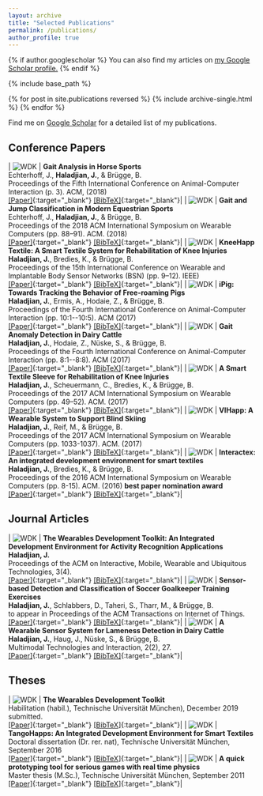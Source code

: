 ```yaml
---
layout: archive
title: "Selected Publications"
permalink: /publications/
author_profile: true
---
```


{% if author.googlescholar %}
  You can also find my articles on <u><a href="{{author.googlescholar}}">my Google Scholar profile</a>.</u>
{% endif %}

{% include base_path %}

{% for post in site.publications reversed %}
  {% include archive-single.html %}
{% endfor %}

Find me on [Google Scholar](https://scholar.google.de/citations?user=JHgSzRoAAAAJ&hl=en) for a detailed list of my publications.

<style>
table:nth-of-type(1), table:nth-of-type(2), table:nth-of-type(3), table:nth-of-type(4) {
    display:table;
    width:100%;
}
table:nth-of-type(1) td:nth-of-type(1),
table:nth-of-type(2) td:nth-of-type(1),
table:nth-of-type(3) td:nth-of-type(1),
table:nth-of-type(4) td:nth-of-type(1) {
    width:130px;
}
</style>

## Conference Papers

| ![WDK](/publications/echterhoff18gait.png)  | **Gait Analysis in Horse Sports** <br>  Echterhoff, J., **Haladjian, J.**, & Brügge, B. <br> Proceedings of the Fifth International Conference on Animal-Computer Interaction (p. 3). ACM, (2018)<br> [\[Paper\]](https://dl.acm.org/authorize?N699937){:target="_blank"} [\[BibTeX\]](/publications/echterhoff18gait.bib){:target="_blank"}|
| ![WDK](/publications/echterhoff18equestrian.png)  | **Gait and Jump Classification in Modern Equestrian Sports** <br>  Echterhoff, J., **Haladjian, J.**, & Brügge, B. <br> Proceedings of the 2018 ACM International Symposium on Wearable Computers (pp. 88–91). ACM. (2018)<br> [\[Paper\]](https://dl.acm.org/authorize?N699938){:target="_blank"} [\[BibTeX\]](/publications/echterhoff18equestrian.bib){:target="_blank"}|
| ![WDK](/publications/haladjian18kneehapp.png)  | **KneeHapp Textile: A Smart Textile System for Rehabilitation of Knee Injuries** <br>  **Haladjian, J.**, Bredies, K., & Brügge, B. <br> Proceedings of the 15th International Conference on Wearable and Implantable Body Sensor Networks (BSN) (pp. 9–12). IEEE)<br> [\[Paper\]](https://ieeexplore.ieee.org/document/8329646){:target="_blank"} [\[BibTeX\]](/publications/haladjian18kneehapp.bib){:target="_blank"}|
| ![WDK](/publications/haladjian17ipig.png)  | **iPig: Towards Tracking the Behavior of Free-roaming Pigs** <br> **Haladjian, J.**, Ermis, A., Hodaie, Z., & Brügge, B. <br> Proceedings of the Fourth International Conference on Animal-Computer Interaction (pp. 10:1--10:5). ACM (2017)<br> [\[Paper\]](https://dl.acm.org/authorize?N699931){:target="_blank"} [\[BibTeX\]](/publications/haladjian17ipig.bib){:target="_blank"}|
| ![WDK](/publications/haladjian17anomaly.png)  | **Gait Anomaly Detection in Dairy Cattle** <br> **Haladjian, J.**, Hodaie, Z., Nüske, S., & Brügge, B. <br> Proceedings of the Fourth International Conference on Animal-Computer Interaction (pp. 8:1--8:8). ACM (2017)<br> [\[Paper\]](https://dl.acm.org/authorize?N699930){:target="_blank"} [\[BibTeX\]](/publications/haladjian17anomaly.bib){:target="_blank"}|
| ![WDK](/publications/haladjian17sleeve.png)  | **A Smart Textile Sleeve for Rehabilitation of Knee Injuries** <br>  **Haladjian, J.**, Scheuermann, C., Bredies, K., & Brügge, B. <br> Proceedings of the 2017 ACM International Symposium on Wearable Computers (pp. 49–52). ACM. (2017)<br> [\[Paper\]](https://dl.acm.org/authorize?N699934){:target="_blank"} [\[BibTeX\]](/publications/haladjian17sleeve.bib){:target="_blank"}|
| ![WDK](/publications/haladjian17vihapp.png)  | **VIHapp: A Wearable System to Support Blind Skiing** <br>  **Haladjian, J.**, Reif, M., & Brügge, B. <br> Proceedings of the 2017 ACM International Symposium on Wearable Computers (pp. 1033-1037). ACM. (2017)<br> [\[Paper\]](https://dl.acm.org/authorize?N699945){:target="_blank"} [\[BibTeX\]](/publications/haladjian17vihapp.bib){:target="_blank"}|
| ![WDK](/publications/haladjian16interactex.png)  | **Interactex: An integrated development environment for smart textiles** <br>  **Haladjian, J.**, Bredies, K., & Brügge, B. <br> Proceedings of the 2016 ACM International Symposium on Wearable Computers (pp. 8-15). ACM. (2016) **best paper nomination award** <br> [\[Paper\]](https://dl.acm.org/authorize?N699946){:target="_blank"} [\[BibTeX\]](/publications/haladjian16interactex.bib){:target="_blank"}|

## Journal Articles

| ![WDK](/publications/haladjian19WDK.png)  | **The Wearables Development Toolkit: An Integrated Development Environment for Activity Recognition Applications** <br> **Haladjian, J.** <br> Proceedings of the ACM on Interactive, Mobile, Wearable and Ubiquitous Technologies, 3(4).<br> [\[Paper\]](/publications/haladjian19WDK.pdf){:target="_blank"} [\[BibTeX\]](/publications/haladjian19WDK.bib){:target="_blank"}|
| ![WDK](/publications/haladjian19goalkeeper.png)  | **Sensor-based Detection and Classification of Soccer Goalkeeper Training Exercises** <br> **Haladjian, J.**, Schlabbers, D., Taheri, S., Tharr, M., & Brügge, B. <br> to appear in Proceedings of the ACM Transactions on Internet of Things. <br> [\[Paper\]](/publications/haladjian19goalkeeper.pdf){:target="_blank"} [\[BibTeX\]](/publications/haladjian19goalkeeper.bib){:target="_blank"}|
| ![WDK](/publications/haladjian18lameness.png)  | **A Wearable Sensor System for Lameness Detection in Dairy Cattle** <br> **Haladjian, J.**, Haug, J., Nüske, S., & Brügge, B. <br> Multimodal Technologies and Interaction, 2(2), 27.<br> [\[Paper\]](https://www.mdpi.com/2414-4088/2/2/27/htm){:target="_blank"} [\[BibTeX\]](/publications/haladjian18lameness.bib){:target="_blank"}|


## Theses

| ![WDK](/publications/haladjian19WDK.png)  | **The Wearables Development Toolkit** <br> Habilitation (habil.), Technische Universität München), December 2019 <br> submitted. <br> [\[Paper\]](/publications/haladjian19habilitation.pdf){:target="_blank"} [\[BibTeX\]](/publications/haladjian19habilitation.bib){:target="_blank"}|
| ![WDK](/publications/haladjian16interactex.png)  | **TangoHapps: An Integrated Development Environment for Smart Textiles** <br> Doctoral dissertation (Dr. rer. nat), Technische Universität München, September 2016<br> [\[Paper\]](/publications/haladjian16tangohapps.pdf){:target="_blank"} [\[BibTeX\]](/publications/haladjian16tangohapps.bib){:target="_blank"}|
| ![WDK](/publications/haladjian11thesis.png)  | **A quick prototyping tool for serious games with real time physics** <br> Master thesis (M.Sc.), Technische Universität München, September 2011<br> [\[Paper\]](/publications/haladjian11thesis.pdf){:target="_blank"} [\[BibTeX\]](/publications/haladjian11thesis.bib){:target="_blank"}|

